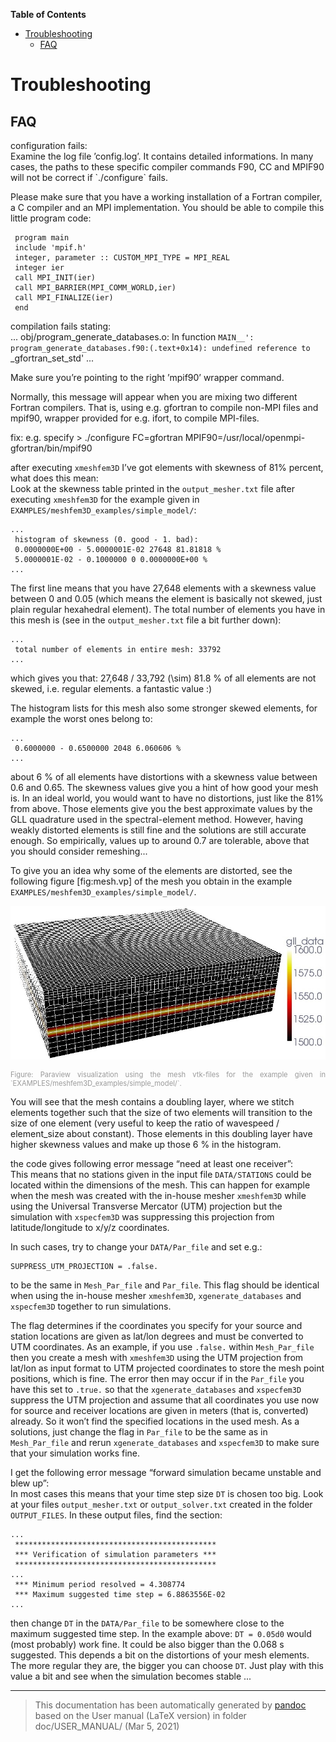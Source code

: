 **Table of Contents**

-   [Troubleshooting](#troubleshooting)
    -   [FAQ](#faq)

Troubleshooting
===============

FAQ
---

<span>configuration fails:</span>  
Examine the log file ’config.log’. It contains detailed informations. In many cases, the paths to these specific compiler commands F90, CC and MPIF90 will not be correct if \`./configure\` fails.

Please make sure that you have a working installation of a Fortran compiler, a C compiler and an MPI implementation. You should be able to compile this little program code:

     program main
     include 'mpif.h'
     integer, parameter :: CUSTOM_MPI_TYPE = MPI_REAL
     integer ier
     call MPI_INIT(ier)
     call MPI_BARRIER(MPI_COMM_WORLD,ier)
     call MPI_FINALIZE(ier)
     end

<span>compilation fails stating:</span>  
    ...
     obj/program_generate_databases.o: In function `MAIN__':
     program_generate_databases.f90:(.text+0x14): undefined reference to `_gfortran_set_std'
    ...

Make sure you’re pointing to the right ’mpif90’ wrapper command.

Normally, this message will appear when you are mixing two different Fortran compilers. That is, using e.g. gfortran to compile non-MPI files and mpif90, wrapper provided for e.g. ifort, to compile MPI-files.

fix: e.g. specify \> ./configure FC=gfortran MPIF90=/usr/local/openmpi-gfortran/bin/mpif90

<span>after executing `xmeshfem3D` I’ve got elements with skewness of 81% percent, what does this mean:</span>  
Look at the skewness table printed in the `output_mesher.txt` file after executing `xmeshfem3D` for the example given in `EXAMPLES/meshfem3D_examples/simple_model/`:

    ...
     histogram of skewness (0. good - 1. bad):
     0.0000000E+00 - 5.0000001E-02 27648 81.81818 %
     5.0000001E-02 - 0.1000000 0 0.0000000E+00 %
    ...

The first line means that you have 27,648 elements with a skewness value between 0 and 0.05 (which means the element is basically not skewed, just plain regular hexahedral element). The total number of elements you have in this mesh is (see in the `output_mesher.txt` file a bit further down):

    ...
     total number of elements in entire mesh: 33792
    ...

which gives you that: 27,648 / 33,792 \(\sim\) 81.8 % of all elements are not skewed, i.e. regular elements. a fantastic value :)

The histogram lists for this mesh also some stronger skewed elements, for example the worst ones belong to:

    ...
     0.6000000 - 0.6500000 2048 6.060606 %
    ...

about 6 % of all elements have distortions with a skewness value between 0.6 and 0.65. The skewness values give you a hint of how good your mesh is. In an ideal world, you would want to have no distortions, just like the 81% from above. Those elements give you the best approximate values by the GLL quadrature used in the spectral-element method. However, having weakly distorted elements is still fine and the solutions are still accurate enough. So empirically, values up to around 0.7 are tolerable, above that you should consider remeshing...

To give you an idea why some of the elements are distorted, see the following figure [fig:mesh.vp] of the mesh you obtain in the example `EXAMPLES/meshfem3D_examples/simple_model/`.

![Paraview visualization using the mesh vtk-files for the example given in `EXAMPLES/meshfem3D_examples/simple_model/`.<span data-label="fig:mesh.vp"></span>](figures/mesh_vp.jpg)
<div class="figcaption" style="text-align:justify;font-size:80%"><span style="color:#9A9A9A">Figure: Paraview visualization using the mesh vtk-files for the example given in `EXAMPLES/meshfem3D_examples/simple_model/`.<span data-label="fig:mesh.vp"></span></span></div>

You will see that the mesh contains a doubling layer, where we stitch elements together such that the size of two elements will transition to the size of one element (very useful to keep the ratio of wavespeed / element\_size about constant). Those elements in this doubling layer have higher skewness values and make up those 6 % in the histogram.

<span>the code gives following error message “need at least one receiver”:</span>  
This means that no stations given in the input file `DATA/STATIONS` could be located within the dimensions of the mesh. This can happen for example when the mesh was created with the in-house mesher `xmeshfem3D` while using the Universal Transverse Mercator (UTM) projection but the simulation with `xspecfem3D` was suppressing this projection from latitude/longitude to x/y/z coordinates.

In such cases, try to change your `DATA/Par_file` and set e.g.:

    SUPPRESS_UTM_PROJECTION = .false.

to be the same in `Mesh_Par_file` and `Par_file`. This flag should be identical when using the in-house mesher `xmeshfem3D`, `xgenerate_databases` and `xspecfem3D` together to run simulations.

The flag determines if the coordinates you specify for your source and station locations are given as lat/lon degrees and must be converted to UTM coordinates. As an example, if you use `.false.` within `Mesh_Par_file` then you create a mesh with `xmeshfem3D` using the UTM projection from lat/lon as input format to UTM projected coordinates to store the mesh point positions, which is fine. The error then may occur if in the `Par_file` you have this set to `.true.` so that the `xgenerate_databases` and `xspecfem3D` suppress the UTM projection and assume that all coordinates you use now for source and receiver locations are given in meters (that is, converted) already. So it won’t find the specified locations in the used mesh. As a solutions, just change the flag in `Par_file` to be the same as in `Mesh_Par_file` and rerun `xgenerate_databases` and `xspecfem3D` to make sure that your simulation works fine.

<span>I get the following error message “forward simulation became unstable and blew up”:</span>  
In most cases this means that your time step size `DT` is chosen too big. Look at your files `output_mesher.txt` or `output_solver.txt` created in the folder `OUTPUT_FILES`. In these output files, find the section:

    ...
     *********************************************
     *** Verification of simulation parameters ***
     *********************************************
    ...
     *** Minimum period resolved = 4.308774
     *** Maximum suggested time step = 6.8863556E-02
    ...

then change `DT` in the `DATA/Par_file` to be somewhere close to the maximum suggested time step. In the example above:
`DT = 0.05d0`
would (most probably) work fine. It could be also bigger than the 0.068 s suggested. This depends a bit on the distortions of your mesh elements. The more regular they are, the bigger you can choose `DT`. Just play with this value a bit and see when the simulation becomes stable ...

-----
> This documentation has been automatically generated by [pandoc](http://www.pandoc.org)
> based on the User manual (LaTeX version) in folder doc/USER_MANUAL/
> (Mar  5, 2021)

